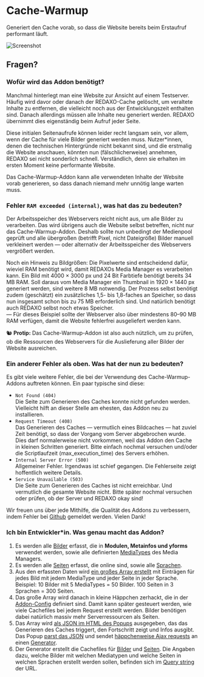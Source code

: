 # Cache-Warmup

Generiert den Cache vorab, so dass die Website bereits beim Erstaufruf performant läuft.

![Screenshot](https://raw.githubusercontent.com/FriendsOfREDAXO/cache-warmup/assets/cache-warmup.jpg)

## Fragen?

### Wofür wird das Addon benötigt?

Manchmal hinterlegt man eine Website zur Ansicht auf einem Testserver. Häufig wird davor oder danach der REDAXO-Cache gelöscht, um veraltete Inhalte zu entfernen, die vielleicht noch aus der Entwicklungszeit enthalten sind. Danach allerdings müssen alle Inhalte neu generiert werden. REDAXO übernimmt dies eigenständig beim Aufruf jeder Seite.

Diese initialen Seitenaufrufe können leider recht langsam sein, vor allem, wenn der Cache für viele Bilder generiert werden muss. Nutzer*innen, denen die technischen Hintergründe nicht bekannt sind, und die erstmalig die Website anschauen, könnten nun (fälschlicherweise) annehmen, REDAXO sei nicht sonderlich schnell. Verständlich, denn sie erhalten im ersten Moment keine performante Website.

Das Cache-Warmup-Addon kann alle verwendeten Inhalte der Website vorab generieren, so dass danach niemand mehr unnötig lange warten muss.

### Fehler `RAM exceeded (internal)`, was hat das zu bedeuten?

Der Arbeitsspeicher des Webservers reicht nicht aus, um alle Bilder zu verarbeiten. Das wird übrigens auch die Website selbst betreffen, nicht nur das Cache-Warmup-Addon. Deshalb sollte nun unbedingt der Medienpool geprüft und alle übergroßen (betrifft Pixel, nicht Dateigröße) Bilder manuell verkleinert werden — oder alternativ der Arbeitsspeicher des Webservers vergrößert werden.

Noch ein Hinweis zu Bildgrößen: Die Pixelwerte sind entscheidend dafür, wieviel RAM benötigt wird, damit REDAXOs Media Manager es verarbeiten kann. Ein Bild mit 4000 × 3000 px und 24 Bit Farbtiefe benötigt bereits 34 MB RAM. Soll daraus vom Media Manager ein Thumbnail in 1920 × 1440 px generiert werden, sind weitere 8 MB notwendig. Der Prozess selbst benötigt zudem (geschätzt) ein zusätzliches 1,5- bis 1,8-faches an Speicher, so dass nun insgesamt schon bis zu 75 MB erforderlich sind. Und natürlich benötigt auch REDAXO selbst noch etwas Speicher.  
— Für dieses Beispiel sollte der Webserver also über mindestens 80–90 MB RAM verfügen, damit die Website fehlerfrei ausgeliefert werden kann.

🐿 __Protip:__ Das Cache-Warmup-Addon ist also auch nützlich, um zu prüfen, ob die Ressourcen des Webservers für die Auslieferung aller Bilder der Website ausreichen.

### Ein anderer Fehler als oben. Was hat der nun zu bedeuten?

Es gibt viele weitere Fehler, die bei der Verwendung des Cache-Warmup-Addons auftreten können. Ein paar typische sind diese:

* `Not Found (404)`  
Die Seite zum Generieren des Caches konnte nicht gefunden werden. Vielleicht hilft an dieser Stelle am ehesten, das Addon neu zu installieren.
* `Request Timeout (408)`  
Das Generieren des Caches — vermutlich eines Bildcaches — hat zuviel Zeit benötigt, so dass der Vorgang vom Server abgebrochen wurde. Dies darf normalerweise nicht vorkommen, weil das Addon den Cache in kleinen Schritten generiert. Bitte einfach nochmal versuchen und/oder die Scriptlaufzeit (max\_execution\_time) des Servers erhöhen.
* `Internal Server Error (500)`  
Allgemeiner Fehler. Irgendwas ist schief gegangen. Die Fehlerseite zeigt hoffentlich weitere Details.
* `Service Unavailable (503)`  
Die Seite zum Generieren des Caches ist nicht erreichbar. Und vermutlich die gesamte Website nicht. Bitte später nochmal versuchen oder prüfen, ob der Server und REDAXO okay sind!

Wir freuen uns über jede Mithilfe, die Qualität des Addons zu verbessern, indem Fehler bei [Github](https://github.com/FriendsOfREDAXO/cache-warmup/issues) gemeldet werden. Vielen Dank!

### Ich bin Entwickler*in. Was genau macht das Addon?

1. Es werden alle [Bilder](https://github.com/FriendsOfREDAXO/cache-warmup/blob/ebe96726650e681054e9773b0d83d3ef1b37d570/lib/selector.php#L24) erfasst, die in __Modulen, Metainfos und yforms__ verwendet werden, sowie alle definierten [MediaTypes](https://github.com/FriendsOfREDAXO/cache-warmup/blob/ebe96726650e681054e9773b0d83d3ef1b37d570/lib/selector.php#L180) des Media Managers.
2. Es werden alle [Seiten](https://github.com/FriendsOfREDAXO/cache-warmup/blob/ebe96726650e681054e9773b0d83d3ef1b37d570/lib/selector.php#L202) erfasst, die online sind, sowie alle [Sprachen](https://github.com/FriendsOfREDAXO/cache-warmup/blob/ebe96726650e681054e9773b0d83d3ef1b37d570/lib/selector.php#L249).
3. Aus den erfassten Daten wird [ein großes Array erstellt](https://github.com/FriendsOfREDAXO/cache-warmup/blob/ebe96726650e681054e9773b0d83d3ef1b37d570/lib/selector.php#L10) mit Einträgen für jedes Bild mit jedem MediaType und jeder Seite in jeder Sprache. Beispiel: 10 Bilder mit 5 MediaTypes = 50 Bilder. 100 Seiten in 3 Sprachen = 300 Seiten.
4. Das große Array wird danach in kleine Häppchen zerhackt, die in der [Addon-Config](https://github.com/FriendsOfREDAXO/cache-warmup/blob/ebe96726650e681054e9773b0d83d3ef1b37d570/boot.php#L3) definiert sind. Damit kann später gesteuert werden, wie viele Cachefiles bei jedem Request erstellt werden. Bilder benötigen dabei natürlich massiv mehr Serverressourcen als Seiten.
5. Das Array wird [als JSON im HTML des Popups](https://github.com/FriendsOfREDAXO/cache-warmup/blob/ebe96726650e681054e9773b0d83d3ef1b37d570/pages/warmup.php#L22) ausgegeben, das das Generieren des Caches triggert, den Fortschritt zeigt und Infos ausgibt. Das Popup [parst das JSON](https://github.com/FriendsOfREDAXO/cache-warmup/blob/ebe96726650e681054e9773b0d83d3ef1b37d570/assets/js/cache-warmup.js#L438) und sendet [häppchenweise Ajax requests](https://github.com/FriendsOfREDAXO/cache-warmup/blob/ebe96726650e681054e9773b0d83d3ef1b37d570/assets/js/cache-warmup.js#L348) an einen [Generator](https://github.com/FriendsOfREDAXO/cache-warmup/blob/ebe96726650e681054e9773b0d83d3ef1b37d570/pages/generator.php).
6. Der Generator erstellt die Cachefiles für [Bilder](https://github.com/FriendsOfREDAXO/cache-warmup/blob/ebe96726650e681054e9773b0d83d3ef1b37d570/lib/generator_images.php) und [Seiten](https://github.com/FriendsOfREDAXO/cache-warmup/blob/ebe96726650e681054e9773b0d83d3ef1b37d570/lib/generator_pages.php). Die Angaben dazu, welche Bilder mit welchen Mediatypen und welche Seiten in welchen Sprachen erstellt werden sollen, befinden sich im [Query string](https://github.com/FriendsOfREDAXO/cache-warmup/blob/ebe96726650e681054e9773b0d83d3ef1b37d570/pages/generator.php#L6) der URL.
